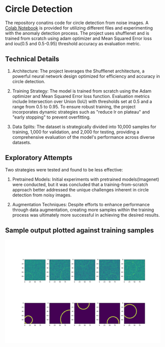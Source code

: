 # Circle Detection

The repository conatins code for circle detection from noise images. 
A [Colab Notebook](https://github.com/TapasKumarDutta1/circle_detection/blob/main/demo.ipynb) is provided for utilizing different files and experimenting with the anomaly detection process.
The project uses shufflenet and is trained from scratch using adam optimizer and Mean Squared Error loss and iou(0.5 and 0.5-0.95) threshold accuracy as evaluation metric.

## Technical Details
1. Architecture: The project leverages the Shufflenet architecture, a powerful neural network design optimized for efficiency and accuracy in circle detection.

2. Training Strategy: The model is trained from scratch using the Adam optimizer and Mean Squared Error loss function. Evaluation metrics include Intersection over Union (IoU) with thresholds set at 0.5 and a range from 0.5 to 0.95. To ensure robust training, the project incorporates dynamic strategies such as "reduce lr on plateau" and "early stopping" to prevent overfitting.

3. Data Splits: The dataset is strategically divided into 10,000 samples for training, 1,000 for validation, and 2,000 for testing, providing a comprehensive evaluation of the model's performance across diverse datasets.


## Exploratory Attempts
Two strategies were tested and found to be less effective:

1. Pretrained Models: Initial experiments with pretrained models(Imagenet) were conducted, but it was concluded that a training-from-scratch approach better addressed the unique challenges inherent in circle detection from noisy images.

2. Augmentation Techniques: Despite efforts to enhance performance through data augmentation, creating more samples within the training process was ultimately more successful in achieving the desired results.

## Sample output plotted against training samples
![images](img/sample_output.png)
